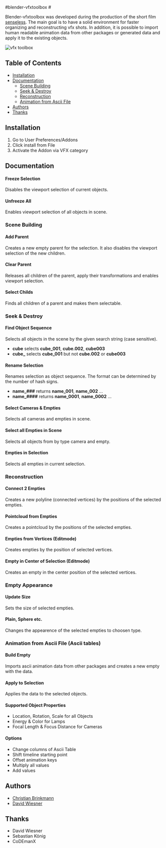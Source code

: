 #blender-vfxtoolbox #

Blender-vfxtoolbox was developed during the production of the short film [senseless](https://vimeo.com/76863099). The main goal is to have a solid environment for faster organizing and reconstructing vfx shots. In addition, it is possible to import human readable animation data from other packages or generated data and apply it to the existing objects.

![vfx toolbox](http://zblur.de/github/vfxtoolbox/vfxtoolbox_151_ui-objectmode.jpg "vfxtoolbox 1.5.1 UI-Object Mode")

## Table of Contents ##
- [Installation](#installation)
- [Documentation](#documentation)
    - [Scene Building](#scene-building)
    - [Seek & Destroy](#seek--destroy)
    - [Reconstruction](#reconstruction)
    - [Animation from Ascii File](#animation-from-ascii-file-ascii-tables)
- [Authors](#authors)
- [Thanks](#thanks)

## Installation ##

1. Go to User Preferences/Addons
1. Click install from File
1. Activate the Addon via VFX category

## Documentation ##

#### Freeze Selection ####
Disables the viewport selection of current objects.

#### Unfreeze All ####
Enables viewport selection of all objects in scene.

### Scene Building ###

#### Add Parent ####
Creates a new empty parent for the selection. It also disables the viewport selection of the new children.

#### Clear Parent ####
Releases all children of the parent, apply their transformations and enables viewport selection.

#### Select Childs ####
Finds all children of a parent and makes them selectable.

### Seek & Destroy ###

#### Find Object Sequence ####
Selects all objects in the scene by the given search string (case sensitive).  
- **cube** selects **cube_001**, **cube.002**, **cube003**
- **cube_** selects **cube_001** but not **cube.002** or **cube003**

#### Rename Selection ####
Renames selection as object sequence. The format can be determined by the number of hash signs.
- **name_###** returns **name_001**, **name_002** ...  
- **name_####** returns **name_0001**, **name_0002** ...

#### Select Cameras & Empties ####
Selects all cameras and empties in scene.

#### Select all Empties in Scene ####
Selects all objects from by type camera and empty.

#### Empties in Selection ####
Selects all empties in current selection.

### Reconstruction ###

#### Connect 2 Empties ####
Creates a new polyline (connected vertices) by the positions of the selected empties.

#### Pointcloud from Empties ####
Creates a pointcloud by the positions of the selected empties.

#### Empties from Vertices (Editmode) ####
Creates empties by the position of selected vertices.

#### Empty in Center of Selection (Editmode) ####
Creates an empty in the center position of the selected vertices.

### Empty Appearance ###

#### Update Size ###
Sets the size of selected empties.

#### Plain, Sphere etc. ###
Changes the appearence of the selected empties to choosen type.

### Animation from Ascii File (Ascii tables) ###

#### Build Empty ####
Imports ascii animation data from other packages and creates a new empty with the data.

#### Apply to Selection ####
Applies the data to the selected objects.

#### Supported Object Properties ####
- Location, Rotation, Scale for all Objects  
- Energy & Color for Lamps
- Focal Length & Focus Distance for Cameras

#### Options ####
- Change columns of Ascii Table   
- Shift timeline starting point  
- Offset animation keys  
- Multiply all values  
- Add values  


## Authors ##

- [Christian Brinkmann](https://vimeo.com/qwertz)
- [David Wiesner](https://github.com/DavidWiesner)

## Thanks ##

- David Wiesner
- Sebastian König
- CoDEmanX

